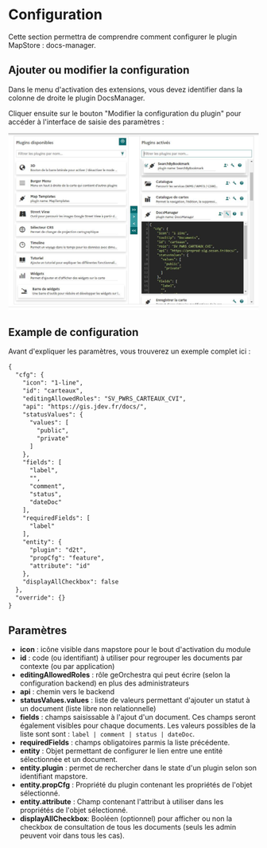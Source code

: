 # Configuration

Cette section permettra de comprendre comment configurer le plugin MapStore : docs-manager.

## Ajouter ou modifier la configuration

Dans le menu d'activation des extensions, vous devez identifier dans la colonne de droite le plugin DocsManager.

Cliquer ensuite sur le bouton "Modifier la configuration du plugin" pour accéder à l'interface de saisie des paramètres : 

![image config](../images/install_module_config.jpg)

## Example de configuration

Avant d'expliquer les paramètres, vous trouverez un exemple complet ici : 

```
{
  "cfg": {
    "icon": "1-line",
    "id": "carteaux",
    "editingAllowedRoles": "SV_PWRS_CARTEAUX_CVI",
    "api": "https://gis.jdev.fr/docs/",
    "statusValues": {
      "values": [
        "public",
        "private"
      ]
    },
    "fields": [
      "label",
      "",
      "comment",
      "status",
      "dateDoc"
    ],
    "requiredFields": [
      "label"
    ],
    "entity": {
      "plugin": "d2t",
      "propCfg": "feature",
      "attribute": "id"
    },
    "displayAllCheckbox": false
  },
  "override": {}
}
```

## Paramètres

- **icon** : icône visible dans mapstore pour le bout d'activation du module
- **id** : code (ou identifiant) à utiliser pour regrouper les documents par contexte (ou par application)
- **editingAllowedRoles** : rôle geOrchestra qui peut écrire (selon la configuration backend) en plus des administrateurs
- **api** : chemin vers le backend
- **statusValues.values** : liste de valeurs permettant d'ajouter un statut à un document (liste libre non relationnelle)
- **fields** : champs saisissable à l'ajout d'un document. Ces champs seront également visibles pour chaque documents. Les valeurs possibles de la liste sont sont : ``label | comment | status | dateDoc``.
- **requiredFields** : champs obligatoires parmis la liste précédente.
- **entity** : Objet permettant de configurer le lien entre une entité sélectionnée et un document.
- **entity.plugin** : permet de rechercher dans le state d'un plugin selon son identifiant mapstore.
- **entity.propCfg** : Propriété du plugin contenant les propriétés de l'objet sélectionné.
- **entity.attribute** : Champ contenant l'attribut à utiliser dans les propriétés de l'objet sélectionné.
- **displayAllCheckbox**: Booléen (optionnel) pour afficher ou non la checkbox de consultation de tous les documents (seuls les admin peuvent voir dans tous les cas).